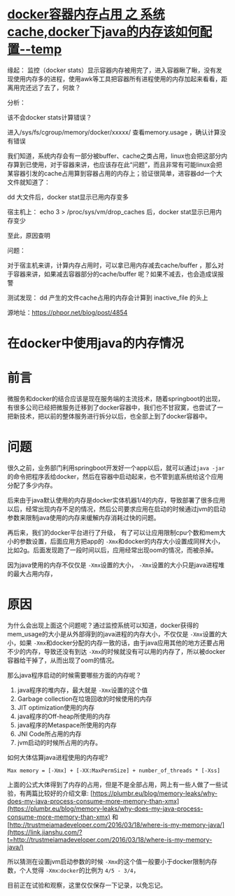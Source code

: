 # [docker容器内存占用 之 系统cache,docker下java的内存该如何配置--temp](https://www.cnblogs.com/duanxz/p/10247494.html)

缘起： 
监控（docker stats）显示容器内存被用完了，进入容器瞅了瞅，没有发现使用内存多的进程，使用awk等工具把容器所有进程使用的内存加起来看看，距离用完还远了去了，何故？

分析：

该不会docker stats计算错误？

进入/sys/fs/cgroup/memory/docker/xxxxx/ 查看memory.usage ，确认计算没有错误

我们知道，系统内存会有一部分被buffer、cache之类占用，linux也会把这部分内存算到已使用，对于容器来讲，也应该存在此“问题”，而且非常有可能linux会把某容器引发的cache占用算到容器占用的内存上；验证很简单，进容器dd一个大文件就知道了：

dd 大文件后，docker stat显示已用内存变多

宿主机上： echo 3 > /proc/sys/vm/drop_caches 后，docker stat显示已用内存变少

至此，原因查明

问题：

对于宿主机来讲，计算内存占用时，可以拿已用内存减去cache/buffer ，那么对于容器来讲，如果减去容器部分的cache/buffer 呢？如果不减去，也会造成误报警

测试发现： dd 产生的文件cache占用的内存会计算到 inactive_file 的头上

源地址：https://phpor.net/blog/post/4854

# 在docker中使用java的内存情况

# 前言

微服务和docker的结合应该是现在服务端的主流技术，随着springboot的出现，有很多公司已经把微服务迁移到了docker容器中，我们也不甘寂寞，也尝试了一把新技术，把以前的整体服务进行拆分以后，也全部上到了docker容器中。

# 问题

很久之前，业务部门利用springboot开发好一个app以后，就可以通过`java -jar` 的命令把程序丢给docker，然后在容器中启动起来，也不管到底系统给这个应用分配了多少内存。

后来由于java默认使用的内存是docker实体机器1/4的内存，导致部署了很多应用以后，经常出现内存不足的情况，然后公司要求应用在启动的时候通过jvm的启动参数来限制java使用的内存来缓解内存消耗过快的问题。

再后来，我们的docker平台进行了升级， 有了可以让应用限制cpu个数和mem大小的参数设置，后面应用方把app的 `-Xmx`和docker的内存大小设置成同样大小， 比如2g。后面发现跑了一段时间以后，应用经常出现oom的情况，而被杀掉。

因为java使用的内存不仅仅是 `-Xmx`设置的大小， `-Xmx`设置的大小只是java进程堆的最大占用内存，

# 原因

为什么会出现上面这个问题呢？通过监控系统可以知道，docker获得的mem_usage的大小是从外部得到的java进程的内存大小，不仅仅是 `-Xmx`设置的大小，如果 `-Xmx`和docker分配的内存一致的话，由于java应用其他的地方还要占用不少的内存，导致还没有到达 `-Xmx`的时候就没有可以用的内存了，所以被docker容器给干掉了，从而出现了oom的情况。

那么java程序启动的时候需要哪些方面的内存呢？

1. java程序的堆内存，最大就是 `-Xmx`设置的这个值
2. Garbage collection在垃圾回收的时候使用的内存
3. JIT optimization使用的内存
4. java程序的Off-heap所使用的内存
5. java程序的Metaspace所使用的内存
6. JNI Code所占用的内存
7. jvm启动的时候所占用的内存。

如何大体估算java进程使用的内存呢?

```
Max memory = [-Xmx] + [-XX:MaxPermSize] + number_of_threads * [-Xss]
```

上面的公式大体得到了内存的占用，但是不是全部占用，网上有一些人做了一些试验，有两篇比较好的介绍文章:
[https://plumbr.eu/blog/memory-leaks/why-does-my-java-process-consume-more-memory-than-xmx](https://plumbr.eu/blog/memory-leaks/why-does-my-java-process-consume-more-memory-than-xmx)
和
[http://trustmeiamadeveloper.com/2016/03/18/where-is-my-memory-java/](https://link.jianshu.com/?t=http://trustmeiamadeveloper.com/2016/03/18/where-is-my-memory-java/)

所以猜测在设置jvm启动参数的时候 `-Xmx`的这个值一般要小于docker限制内存数，个人觉得 `-Xmx`:`docker`的比例为 `4/5 - 3/4`，

目前正在试验和观察，这里仅仅保存一下记录，以免忘记。